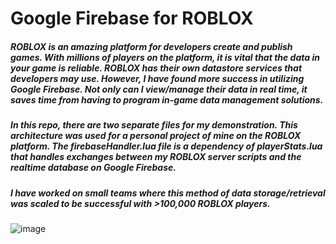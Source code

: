 # Google Firebase for ROBLOX
##### ROBLOX is an amazing platform for developers create and publish games. With millions of players on the platform, it is vital that the data in your game is reliable. ROBLOX has their own datastore services that developers may use. However, I have found more success in utilizing Google Firebase. Not only can I view/manage their data in real time, it saves time from having to program in-game data management solutions.


##### In this repo, there are two separate files for my demonstration. This architecture was used for a personal project of mine on the ROBLOX platform. The firebaseHandler.lua file is a dependency of playerStats.lua that handles exchanges between my ROBLOX server scripts and the realtime database on Google Firebase.

##### I have worked on small teams where this method of data storage/retrieval was scaled to be successful with >100,000 ROBLOX players. 

![image](https://github.com/dereknissen/robloxFirebase/assets/105945725/12844b9d-d2b2-4539-9be7-57d1079b2be6)
